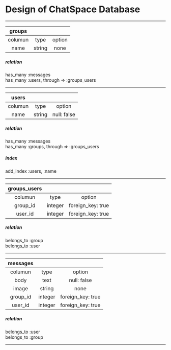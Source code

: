 # Design of ChatSpace Database




***

|groups   |       |      |
|:-------:|:-----:|:----:|
|columun  |type   |option|
|name     |string |none  |

##### relation
has_many :messages  
has_many :users, through => :groups_users

***

|users    |       |           |
|:-------:|:-----:|:---------:|
|columun  |type   |option     |
|name     |string |null: false|

##### relation
has_many :messages  
has_many :groups, through => :groups_users
##### index
add_index :users, :name

***

|groups_users |       |                 |
|:-----------:|:-----:|:---------------:|
|columun      |type   |option           |
|group_id     |integer|foreign_key: true|
|user_id      |integer|foreign_key: true|

##### relation
belongs_to :group  
belongs_to :user


***

|messages |       |                 |
|:-------:|:-----:|:---------------:|
|columun  |type   |option           |
|body     |text   |null: false      |
|image    |string |none             |
|group_id |integer|foreign_key: true|
|user_id  |integer|foreign_key: true|

##### relation
belongs_to :user  
belongs_to :group


***
